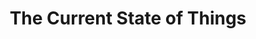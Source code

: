 ---
pid: LLL3
title: The Current State of Things
location_transcription: Wynwood
zipcode: '19123'
outside_phl: 
neighborhood: Northern Liberties,Loft District
age: '25'
age_range: 20-29
instagram: 
image_file_name: LLL_3.jpg
proposal_transcription: 
topic: Art
topic_summary: '0'
type: Stumble Stone
keywords_other: 
credit: 
image_labels: A tomb stone with //Art is not dead// engraved.
twitter: 
facebook: 
permalink: "/monuments/lll3/"
layout: item-page
---